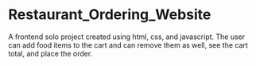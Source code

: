 # Restaurant_Ordering_Website
 A frontend solo project created using html, css, and javascript. The user can add food items to the cart and can remove them as well, see the cart total, and place the order.

